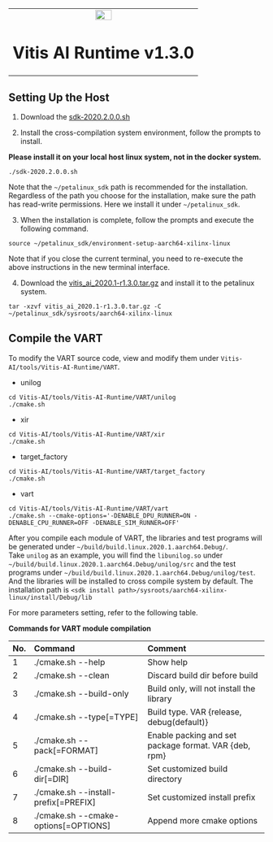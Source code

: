 <table width="100%">
  <tr width="100%">
    <td align="center"><img src="https://www.xilinx.com/content/dam/xilinx/imgs/press/media-kits/corporate/xilinx-logo.png" width="30%"/><h1>Vitis AI Runtime v1.3.0</h1>
    </td>
 </tr>
 </table>
 
## Setting Up the Host
1. Download the [sdk-2020.2.0.0.sh](https://www.xilinx.com/bin/public/openDownload?filename=sdk-2020.2.0.0.sh)

2. Install the cross-compilation system environment, follow the prompts to install. 

**Please install it on your local host linux system, not in the docker system.**
```
./sdk-2020.2.0.0.sh
```
Note that the `~/petalinux_sdk` path is recommended for the installation. Regardless of the path you choose for the installation, make sure the path has read-write permissions. 
Here we install it under `~/petalinux_sdk`.

3. When the installation is complete, follow the prompts and execute the following command.
```
source ~/petalinux_sdk/environment-setup-aarch64-xilinx-linux
```
Note that if you close the current terminal, you need to re-execute the above instructions in the new terminal interface.

4. Download the [vitis_ai_2020.1-r1.3.0.tar.gz](https://www.xilinx.com/bin/public/openDownload?filename=vitis_ai_2020.1-r1.3.0.tar.gz) and install it to the petalinux system.
```
tar -xzvf vitis_ai_2020.1-r1.3.0.tar.gz -C ~/petalinux_sdk/sysroots/aarch64-xilinx-linux
```

## Compile the VART 
To modify the VART source code, view and modify them under `Vitis-AI/tools/Vitis-AI-Runtime/VART`.  

* unilog
```
cd Vitis-AI/tools/Vitis-AI-Runtime/VART/unilog
./cmake.sh
```
* xir
```
cd Vitis-AI/tools/Vitis-AI-Runtime/VART/xir
./cmake.sh
```
* target_factory
```
cd Vitis-AI/tools/Vitis-AI-Runtime/VART/target_factory
./cmake.sh
```
* vart
```
cd Vitis-AI/tools/Vitis-AI-Runtime/VART/vart
./cmake.sh --cmake-options='-DENABLE_DPU_RUNNER=ON -DENABLE_CPU_RUNNER=OFF -DENABLE_SIM_RUNNER=OFF'
```
After you compile each module of VART, the libraries and test programs will be generated under `~/build/build.linux.2020.1.aarch64.Debug/`.  
Take `unilog` as an example, you will find the `libunilog.so` under `~/build/build.linux.2020.1.aarch64.Debug/unilog/src` and the test programs under
`~/build/build.linux.2020.1.aarch64.Debug/unilog/test`.  
And the libraries will be installed to cross compile system by default. The installation path is `<sdk install path>/sysroots/aarch64-xilinx-linux/install/Debug/lib`

For more parameters setting, refer to the following table.

 <summary><b> Commands for VART module compilation </b></summary>
 
| No\. | Command                  | Comment                                                      |
| :--- | :----------------------- | :----------------------------------------------------------- |
| 1    | ./cmake.sh --help        | Show help                              |
| 2    | ./cmake.sh --clean       | Discard build dir before build                              |
| 3    | ./cmake.sh --build-only  | Build only, will not install the library                  |
| 4    | ./cmake.sh --type[=TYPE] | Build type. VAR {release, debug(default)}            |
| 5    | ./cmake.sh --pack[=FORMAT]           | Enable packing and set package format. VAR {deb, rpm}         |
| 6    | ./cmake.sh --build-dir[=DIR]           | Set customized build directory    |
| 7    | ./cmake.sh --install-prefix[=PREFIX]   | Set customized install prefix         |
| 8    | ./cmake.sh --cmake-options[=OPTIONS]   | Append more cmake options        |

